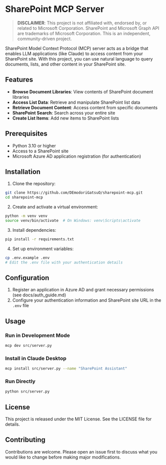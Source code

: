 # SharePoint MCP Server

> **DISCLAIMER**: This project is not affiliated with, endorsed by, or related to Microsoft Corporation. SharePoint and Microsoft Graph API are trademarks of Microsoft Corporation. This is an independent, community-driven project.

SharePoint Model Context Protocol (MCP) server acts as a bridge that enables LLM applications (like Claude) to access content from your SharePoint site. With this project, you can use natural language to query documents, lists, and other content in your SharePoint site.

## Features

- **Browse Document Libraries**: View contents of SharePoint document libraries
- **Access List Data**: Retrieve and manipulate SharePoint list data
- **Retrieve Document Content**: Access content from specific documents
- **SharePoint Search**: Search across your entire site
- **Create List Items**: Add new items to SharePoint lists

## Prerequisites

- Python 3.10 or higher
- Access to a SharePoint site
- Microsoft Azure AD application registration (for authentication)

## Installation

1. Clone the repository:

```bash
git clone https://github.com/DEmodoriGatsuO/sharepoint-mcp.git
cd sharepoint-mcp
```

2. Create and activate a virtual environment:

```bash
python -m venv venv
source venv/bin/activate  # On Windows: venv\Scripts\activate
```

3. Install dependencies:

```bash
pip install -r requirements.txt
```

4. Set up environment variables:

```bash
cp .env.example .env
# Edit the .env file with your authentication details
```

## Configuration

1. Register an application in Azure AD and grant necessary permissions (see docs/auth_guide.md)
2. Configure your authentication information and SharePoint site URL in the `.env` file

## Usage

### Run in Development Mode

```bash
mcp dev src/server.py
```

### Install in Claude Desktop

```bash
mcp install src/server.py --name "SharePoint Assistant"
```

### Run Directly

```bash
python src/server.py
```

## License

This project is released under the MIT License. See the LICENSE file for details.

## Contributing

Contributions are welcome. Please open an issue first to discuss what you would like to change before making major modifications.